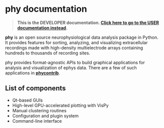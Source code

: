 # phy documentation

> **This is the DEVELOPER documentation. [Click here to go to the USER documentation instead](http://phy-contrib.readthedocs.io/en/latest/).**

**phy** is an open source neurophysiological data analysis package in Python. It provides features for sorting, analyzing, and visualizing extracellular recordings made with high-density multielectrode arrays containing hundreds to thousands of recording sites.

phy provides format-agnostic APIs to build graphical applications for analysis and visualization of ephys data. There are a few of such applications in [**phycontrib**](http://phy-contrib.readthedocs.io/en/latest/).

## List of components

* Qt-based GUIs
* High-level GPU-accelerated plotting with VisPy
* Manual clustering routines
* Configuration and plugin system
* Command-line interface
